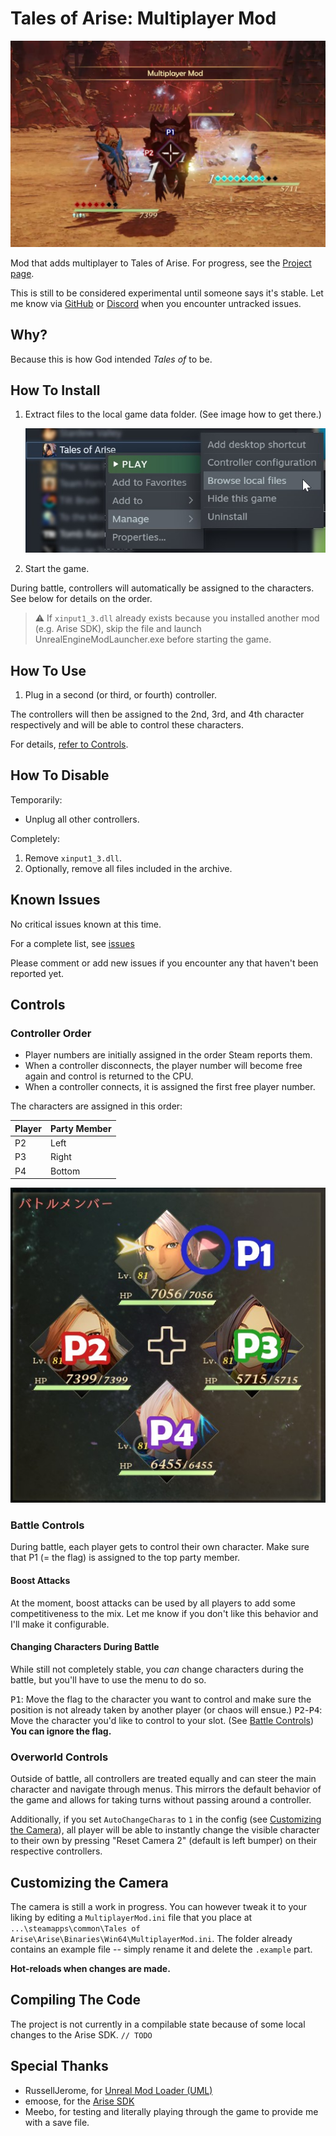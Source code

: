 # Tales of Arise: Multiplayer Mod

![Assets/Sample.jpg](Assets/Sample.jpg)

Mod that adds multiplayer to Tales of Arise. For progress, see <!-- [Milestones](https://github.com/EusthEnoptEron/arise-multiplayer/milestones) and--> the [Project page](https://github.com/EusthEnoptEron/arise-multiplayer/projects/1).

This is still to be considered experimental until someone says it's stable. Let me know via [GitHub](https://github.com/EusthEnoptEron/arise-multiplayer/issues) or [Discord](https://discord.gg/Se2XTnA) when you encounter untracked issues.

## Why?

Because this is how God intended *Tales of* to be.

## How To Install

1. Extract files to the local game data folder. (See image how to get there.)

    ![Assets/browse_local_files.jpg](Assets/browse_local_files.jpg)
3. Start the game.

During battle, controllers will automatically be assigned to the characters. See below for details on the order.

> :warning: If `xinput1_3.dll` already exists because you installed another mod (e.g. Arise SDK), skip the file and launch UnrealEngineModLauncher.exe before starting the game.

## How To Use

1. Plug in a second (or third, or fourth) controller.

The controllers will then be assigned to the 2nd, 3rd, and 4th character respectively and will be able to control these characters.

For details, [refer to Controls](#controls).

## How To Disable

Temporarily:

- Unplug all other controllers.

Completely:
1. Remove `xinput1_3.dll`.
2. Optionally, remove all files included in the archive.

## Known Issues

No critical issues known at this time.

For a complete list, see [issues](https://github.com/EusthEnoptEron/arise-multiplayer/issues)

Please comment or add new issues if you encounter any that haven't been reported yet.


## Controls

### Controller Order

- Player numbers are initially assigned in the order Steam reports them.
- When a controller disconnects, the player number will become free again and control is returned to the CPU.
- When a controller connects, it is assigned the first free player number.

The characters are assigned in this order:

| Player | Party Member |
| ------ | ------------ |
| P2     | Left  |
| P3     | Right |
| P4     | Bottom |

![P1: top; P2: left; P3: right; P4: bottom](Assets/PlayerSlots.jpg)


### Battle Controls

During battle, each player gets to control their own character. Make sure that P1 (= the flag) is assigned to the top
party member.

#### Boost Attacks

At the moment, boost attacks can be used by all players to add some competitiveness to the mix. Let me know if you don't like this behavior and I'll make it configurable.

#### Changing Characters During Battle

While still not completely stable, you *can* change characters during the battle, but you'll have to use the menu to do so.

<kbd>P1</kbd>: Move the flag to the character you want to control and make sure the position is not already taken by another player (or chaos will ensue.)
<kbd>P2</kbd>-<kbd>P4</kbd>: Move the character you'd like to control to your slot. (See [Battle Controls](#battle-controls)) **You can ignore the flag.**

### Overworld Controls

Outside of battle, all controllers are treated equally and can steer the main character and navigate through menus. This
mirrors the default behavior of the game and allows for taking turns without passing around a controller.

Additionally, if you set `AutoChangeCharas` to `1` in the config (see [Customizing the Camera](#customizing-the-camera)),
all player will be able to instantly change the visible character to their own by pressing "Reset Camera 2" (default is left bumper) on their respective controllers.

## Customizing the Camera

The camera is still a work in progress. You can however tweak it to your liking by editing
a `MultiplayerMod.ini` file that you place at `...\steamapps\common\Tales of Arise\Arise\Binaries\Win64\MultiplayerMod.ini`. The folder already contains an example file -- simply rename it and delete the `.example` part.

**Hot-reloads when changes are made.**

## Compiling The Code

The project is not currently in a compilable state because of some local changes to the Arise SDK. `// TODO`

## Special Thanks

- RussellJerome, for [Unreal Mod Loader (UML)](https://github.com/RussellJerome/UnrealModLoader)
- emoose, for the [Arise SDK](https://www.nexusmods.com/talesofarise/mods/5)
- Meebo, for testing and literally playing through the game to provide me with a save file.
